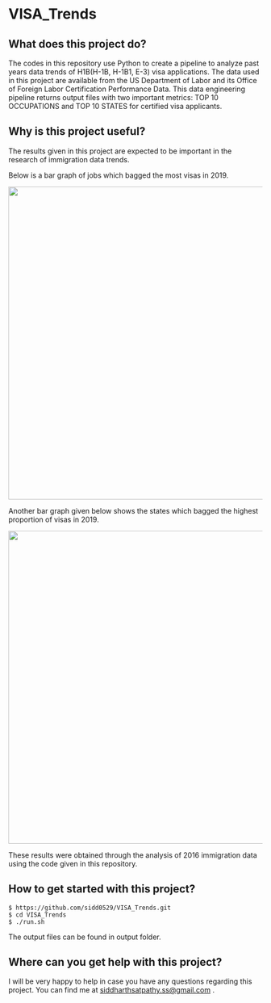 # VISA_Trends

## What does this project do?
The codes in this repository use Python to create a pipeline to analyze past years data trends of H1B(H-1B, H-1B1, E-3) visa applications. The data used in this project are available from the US Department of Labor and its Office of Foreign Labor Certification Performance Data. This data engineering pipeline returns output files with two important metrics: TOP 10 OCCUPATIONS and TOP 10 STATES for certified visa applicants.

## Why is this project useful?
The results given in this project are expected to be important in the research of immigration data trends. 

Below is a bar graph of jobs which bagged the most visas in 2019. 

<img src="https://user-images.githubusercontent.com/26308648/47716180-47661b80-dc18-11e8-9ff9-17ab44cd4c73.png" width="620">

Another bar graph given below shows the states which bagged the highest proportion of visas in 2019.

<img src="https://user-images.githubusercontent.com/26308648/47716288-a0ce4a80-dc18-11e8-8ee4-11a02479b1dd.png" width="620">

These results were obtained through the analysis of 2016 immigration data using the code given in this repository.

## How to get started with this project?
```
$ https://github.com/sidd0529/VISA_Trends.git
$ cd VISA_Trends
$ ./run.sh
```

The output files can be found in output folder.

## Where can you get help with this project?
I will be very happy to help in case you have any questions regarding this project. You can find me at siddharthsatpathy.ss@gmail.com .
